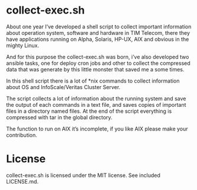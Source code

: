 # collect-exec.sh

About one year I’ve developed a shell script to collect important information about operation system, software and hardware in TIM Telecom, there they have applications running on Alpha, Solaris, HP-UX, AIX and obvious in the mighty Linux.

And for this purpose the collect-exec.sh was born, i’ve also developed two ansible tasks, one for deploy cron jobs and other to collect the compressed data that was generate by this little monster that saved me a some times.

In this shell script there is a lot of *nix commands to collect information about OS and InfoScale/Veritas Cluster Server.

The script collects a lot of information about the running system and save the output of each commands in a text file, and saves copies of important files in a directory named files. At the end of the script everything is compressed with tar in the global directory.

The function to run on AIX it’s incomplete, if you like AIX please make your contribution.

# License
collect-exec.sh is licensed under the MIT license. See included LICENSE.md.